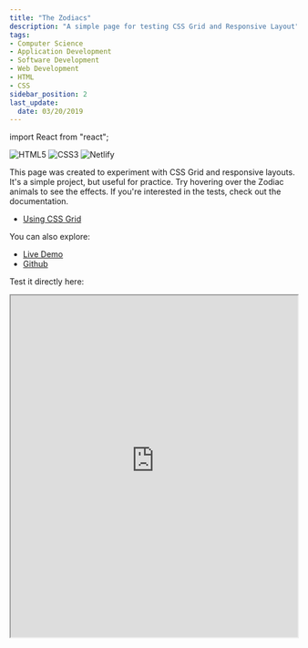 ```yaml
---
title: "The Zodiacs"
description: "A simple page for testing CSS Grid and Responsive Layout"
tags: 
- Computer Science
- Application Development
- Software Development
- Web Development
- HTML
- CSS
sidebar_position: 2
last_update:
  date: 03/20/2019
---
```


import React from "react";

![HTML5](https://img.shields.io/badge/html5-%23E34F26.svg?style=for-the-badge&logo=html5&logoColor=white) ![CSS3](https://img.shields.io/badge/css3-%231572B6.svg?style=for-the-badge&logo=css3&logoColor=white) 	![Netlify](https://img.shields.io/badge/netlify-%23000000.svg?style=for-the-badge&logo=netlify&logoColor=#00C7B7)

This page was created to experiment with CSS Grid and responsive layouts. It's a simple project, but useful for practice. Try hovering over the Zodiac animals to see the effects. If you're interested in the tests, check out the documentation.

- [Using CSS Grid](/docs/021-Software-Engineering/009-Web-Development/023-CSS-Grid.md#making-it-responsive)

You can also explore:

- [Live Demo](https://superlative-sorbet-87fc0e.netlify.app/) 
- [Github](https://github.com/joseeden/The-Zodiacs) 


Test it directly here:

<iframe
  src="https://superlative-sorbet-87fc0e.netlify.app/"
  width="100%"
  height="600px"
  style={{ border: "1px solid #ccc" }}
></iframe>

